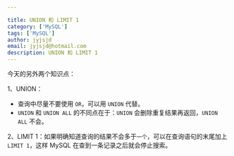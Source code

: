 ```yaml
---

title: UNION 和 LIMIT 1
category: ['MySQL']
tags: ['MySQL']
author: jyjsjd
email: jyjsjd@hotmail.com
description: UNION 和 LIMIT 1
---
```


今天的另外两个知识点：

1、UNION：
*  查询中尽量不要使用 `OR`，可以用 `UNION` 代替。
*  `UNION` 和 `UNION ALL` 的不同点在于：`UNION` 会删除重复结果再返回，`UNION ALL` 不会。

2、LIMIT 1：如果明确知道查询的结果不会多于`一个`，可以在查询语句的末尾加上 `LIMIT 1`，这样 MySQL 在查到一条记录之后就会停止搜索。
